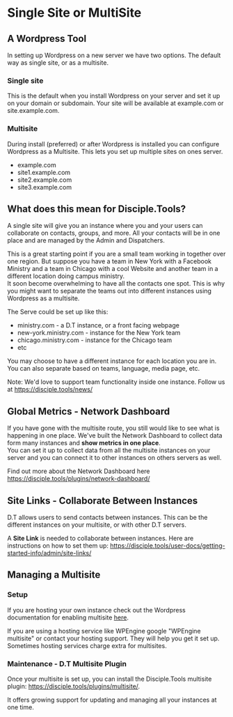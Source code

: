 # <a name="single-multisite"></a>Single Site or MultiSite

## A Wordpress Tool

In setting up Wordpress on a new server we have two options. The default way as single site, or as a multisite.

### Single site

This is the default when you install Wordpress on your server and set it up on your domain or subdomain.
Your site will be available at example.com or site.example.com.

### Multisite

During install (preferred) or after Wordpress is installed you can configure Wordpress as a Multisite.
This lets you set up multiple sites on ones server.

- example.com
- site1.example.com
- site2.example.com
- site3.example.com

## What does this mean for Disciple.Tools?

A single site will give you an instance where you and your users can collaborate on contacts, groups, and more. All your contacts will be in one place and are managed by the Admin and Dispatchers.

This is a great starting point if you are a small team working in together over one region. But suppose you have a team in New York with a Facebook Ministry and a team in Chicago with a cool Website and another team in a different location doing campus ministry.  
It soon become overwhelming to have all the contacts one spot. This is why you might want to separate the teams out into different instances using Wordpress as a multisite.

The Serve could be set up like this:

- ministry.com - a D.T instance, or a front facing webpage
- new-york.ministry.com - instance for the New York team
- chicago.ministry.com - instance for the Chicago team
- etc

You may choose to have a different instance for each location you are in. You can also separate based on teams, language, media page, etc.

Note: We'd love to support team functionality inside one instance. Follow us at <https://disciple.tools/news/>

## Global Metrics - Network Dashboard

If you have gone with the multisite route, you still would like to see what is happening in one place. We've built the Network Dashboard to collect data form many instances and **show metrics in one place**.  
You can set it up to collect data from all the multisite instances on your server and you can connect it to other instances on others servers as well.

Find out more about the Network Dashboard here <https://disciple.tools/plugins/network-dashboard/>

## Site Links - Collaborate Between Instances

D.T allows users to send contacts between instances. This can be the different instances on your multisite, or with other D.T servers.

A **Site Link** is needed to collaborate between instances. Here are instructions on how to set them up: <https://disciple.tools/user-docs/getting-started-info/admin/site-links/>

## Managing a Multisite

### Setup

If you are hosting your own instance check out the Wordpress documentation for enabling multisite [here](https://wordpress.org/support/article/create-a-network/).

If you are using a hosting service like WPEngine google "WPEngine multisite" or contact your hosting support. They will help you get it set up. Sometimes hosting services charge extra for multisites.

### Maintenance - D.T Multisite Plugin

Once your multisite is set up, you can install the Disciple.Tools multisite plugin: <https://disciple.tools/plugins/multisite/>.

It offers growing support for updating and managing all your instances at one time.
